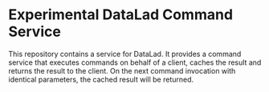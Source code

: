# **Experimental** DataLad Command Service

This repository contains a service for DataLad. It provides a command service
that executes commands on behalf of a client, caches the result and returns the
result to the client. On the next command invocation with identical parameters,
the cached result will be returned.
